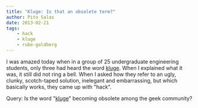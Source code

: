 ```yaml
---
title: "Kluge: Is that an obsolete term?"
author: Pito Salas
date: 2013-02-21
tags:
    - hack
    - kluge
    - rube-goldberg
---
```




I was amazed today when in a group of 25 undergraduate engineering students,
only three had heard the word
[kluge](<http://www.urbandictionary.com/define.php?term=kluge>). When I
explained what it was, it still did not ring a bell. When I asked how they
refer to an ugly, clunky, scotch-taped solution, inelegant and embarrassing,
but which basically works, they came up with "hack".

Query: Is the word
"[kluge](<http://www.urbandictionary.com/define.php?term=kluge>)" becoming
obsolete among the geek community?


